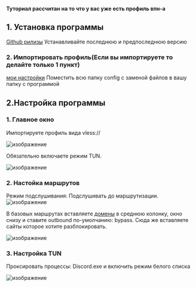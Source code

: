 **Туториал рассчитан на то что у вас уже есть профиль впн-а**
## 1. Установка программы
[Github рилизы](https://github.com/Matsuridayo/nekoray/releases)
Устанавливайте последнюю и предпоследнюю версию
### 2. Импортировать профиль(Если вы импортируете то делайте только 1 пункт)
[мои настройки](https://github.com/matt14509/vless_tutor/tree/main/client_tutor/config)
Поместить всю папку config с заменой файлов в вашу папку с программой
## 2.Настройка программы
### 1. Главное окно
Импортируете профиль вида vless://

![изображение](https://github.com/user-attachments/assets/cb536167-1b3c-4e4d-b0f9-73dd20e75e94)

Обязательно включаете режим TUN.

![изображение](https://github.com/user-attachments/assets/b622b46f-88a3-4785-b095-c53035b13ba7)

### 2. Настойка маршрутов 


Режим подслушивания: Подслушивать до маршрутизации.
![изображение](https://github.com/user-attachments/assets/00252986-4077-436e-b064-3f2a39af5698)

В базовых маршрутах вставляете [домены](https://github.com/matt14509/vless_tutor/blob/main/client_tutor/proxy_domains.txt) в среднюю колонку, окно снизу и ставите outbound по-умолчанию: bypass.
Сюда же вставляете сайты которое хотите разблокировать.

![изображение](https://github.com/user-attachments/assets/3b0c34d4-9756-4d9a-bf65-242c3d391baa)


### 3. Настройка TUN

Проксировать процессы: Discord.exe и включить режим белого списка

![изображение](https://github.com/user-attachments/assets/9823a4c7-6254-48d5-b3ca-d34af1679eee)
